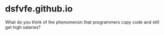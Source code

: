 # dsfvfe.github.io
What do you think of the phenomenon that programmers copy code and still get high salaries?
